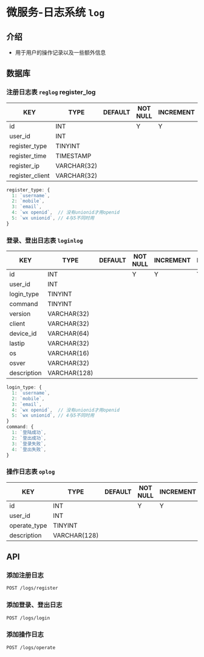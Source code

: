 # 微服务-日志系统 `log`

## 介绍

- 用于用户的操作记录以及一些额外信息

## 数据库

### 注册日志表 `reglog` register_log

| KEY             | TYPE        | DEFAULT | NOT NULL | INCREMENT | PRIMARY | FOREIGN | REMARK |
|-----------------|-------------|---------|----------|-----------|---------|---------|--------|
| id              | INT         |         | Y        | Y         | Y       |         |        |
| user_id         | INT         |         |          |           |         | Y       |        |
| register_type   | TINYINT     |         |          |           |         |         |        |
| register_time   | TIMESTAMP   |         |          |           |         |         |        |
| register_ip     | VARCHAR(32) |         |          |           |         |         |        |
| register_client | VARCHAR(32) |         |          |           |         |         |        |

```js
register_type: {
  1: `username`,
  2: `mobile`,
  3: `email`,
  4: `wx openid`,  // 没有unionid才用openid
  5: `wx unionid`, // 4与5不同时用
}
```

### 登录、登出日志表 `loginlog`

| KEY         | TYPE         | DEFAULT | NOT NULL | INCREMENT | PRIMARY | FOREIGN | REMARK |
|-------------|--------------|---------|----------|-----------|---------|---------|--------|
| id          | INT          |         | Y        | Y         | Y       |         |        |
| user_id     | INT          |         |          |           |         | Y       |        |
| login_type  | TINYINT      |         |          |           |         |         |        |
| command     | TINYINT      |         |          |           |         |         |        |
| version     | VARCHAR(32)  |         |          |           |         |         |        |
| client      | VARCHAR(32)  |         |          |           |         |         |        |
| device_id   | VARCHAR(64)  |         |          |           |         |         |        |
| lastip      | VARCHAR(32)  |         |          |           |         |         |        |
| os          | VARCHAR(16)  |         |          |           |         |         |        |
| osver       | VARCHAR(32)  |         |          |           |         |         |        |
| description | VARCHAR(128) |         |          |           |         |         |        |

```js
login_type: {
  1: `username`,
  2: `mobile`,
  3: `email`,
  4: `wx openid`,  // 没有unionid才用openid
  5: `wx unionid`, // 4与5不同时用
}
command: {
  1: `登陆成功`,
  2: `登出成功`,
  3: `登录失败`,
  4: `登出失败`,
}
```

### 操作日志表 `oplog`

| KEY          | TYPE         | DEFAULT | NOT NULL | INCREMENT | PRIMARY | FOREIGN | REMARK |
|--------------|--------------|---------|----------|-----------|---------|---------|--------|
| id           | INT          |         | Y        | Y         | Y       |         |        |
| user_id      | INT          |         |          |           |         | Y       |        |
| operate_type | TINYINT      |         |          |           |         |         |        |
| description  | VARCHAR(128) |         |          |           |         |         |        |

## API

### 添加注册日志

```sh
POST /logs/register
```

### 添加登录、登出日志

```sh
POST /logs/login
```

### 添加操作日志

```sh
POST /logs/operate
```


